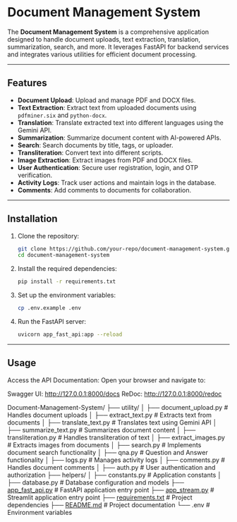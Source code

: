 # Document Management System

The **Document Management System** is a comprehensive application designed to handle document uploads, text extraction, translation, summarization, search, and more. It leverages FastAPI for backend services and integrates various utilities for efficient document processing.

---

## Features
- **Document Upload**: Upload and manage PDF and DOCX files.
- **Text Extraction**: Extract text from uploaded documents using `pdfminer.six` and `python-docx`.
- **Translation**: Translate extracted text into different languages using the Gemini API.
- **Summarization**: Summarize document content with AI-powered APIs.
- **Search**: Search documents by title, tags, or uploader.
- **Transliteration**: Convert text into different scripts.
- **Image Extraction**: Extract images from PDF and DOCX files.
- **User Authentication**: Secure user registration, login, and OTP verification.
- **Activity Logs**: Track user actions and maintain logs in the database.
- **Comments**: Add comments to documents for collaboration.

---

## Installation

1. Clone the repository:
   ```bash
   git clone https://github.com/your-repo/document-management-system.git
   cd document-management-system
   ```

2. Install the required dependencies:
   ```bash
   pip install -r requirements.txt
   ```

3. Set up the environment variables:
   ```bash
   cp .env.example .env
   ```

4. Run the FastAPI server:
   ```bash
   uvicorn app_fast_api:app --reload
   ```

---

## Usage

Access the API Documentation: Open your browser and navigate to:

Swagger UI: http://127.0.0.1:8000/docs
ReDoc: http://127.0.0.1:8000/redoc

Document-Management-System/
├── utility/
│   ├── document_upload.py       # Handles document uploads
│   ├── extract_text.py          # Extracts text from documents
│   ├── translate_text.py        # Translates text using Gemini API
│   ├── summarize_text.py        # Summarizes document content
│   ├── transliteration.py       # Handles transliteration of text
│   ├── extract_images.py        # Extracts images from documents
│   ├── search.py                # Implements document search functionality
│   ├── qna.py                   # Question and Answer functionality
│   ├── logs.py                  # Manages activity logs
│   ├── comments.py              # Handles document comments
│   ├── auth.py                  # User authentication and authorization
├── helpers/
│   ├── constants.py             # Application constants
│   ├── database.py              # Database configuration and models
├── [app_fast_api.py](http://_vscodecontentref_/1)              # FastAPI application entry point
├── [app_stream.py](http://_vscodecontentref_/2)                # Streamlit application entry point
├── [requirements.txt](http://_vscodecontentref_/3)             # Project dependencies
├── [README.md](http://_vscodecontentref_/4)                    # Project documentation
└── .env                         # Environment variables
